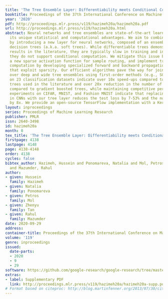 ```yaml
---
title: 'The Tree Ensemble Layer: Differentiability meets Conditional Computation'
booktitle: Proceedings of the 37th International Conference on Machine Learning
year: '2020'
pdf: http://proceedings.mlr.press/v119/hazimeh20a/hazimeh20a.pdf
url: http://proceedings.mlr.press/v119/hazimeh20a.html
abstract: Neural networks and tree ensembles are state-of-the-art learners, each with
  its unique statistical and computational advantages. We aim to combine these advantages
  by introducing a new layer for neural networks, composed of an ensemble of differentiable
  decision trees (a.k.a. soft trees). While differentiable trees demonstrate promising
  results in the literature, they are typically slow in training and inference as
  they do not support conditional computation. We mitigate this issue by introducing
  a new sparse activation function for sample routing, and implement true conditional
  computation by developing specialized forward and backward propagation algorithms
  that exploit sparsity. Our efficient algorithms pave the way for jointly training
  over deep and wide tree ensembles using first-order methods (e.g., SGD). Experiments
  on 23 classification datasets indicate over 10x speed-ups compared to the differentiable
  trees used in the literature and over 20x reduction in the number of parameters
  compared to gradient boosted trees, while maintaining competitive performance. Moreover,
  experiments on CIFAR, MNIST, and Fashion MNIST indicate that replacing dense layers
  in CNNs with our tree layer reduces the test loss by 7-53% and the number of parameters
  by 8x. We provide an open-source TensorFlow implementation with a Keras API.
layout: inproceedings
series: Proceedings of Machine Learning Research
publisher: PMLR
issn: 2640-3498
id: hazimeh20a
month: 0
tex_title: 'The Tree Ensemble Layer: Differentiability meets Conditional Computation'
firstpage: 4138
lastpage: 4148
page: 4138-4148
order: 4138
cycles: false
bibtex_author: Hazimeh, Hussein and Ponomareva, Natalia and Mol, Petros and Tan, Zhenyu
  and Mazumder, Rahul
author:
- given: Hussein
  family: Hazimeh
- given: Natalia
  family: Ponomareva
- given: Petros
  family: Mol
- given: Zhenyu
  family: Tan
- given: Rahul
  family: Mazumder
date: 2020-09-29
address: 
container-title: Proceedings of the 37th International Conference on Machine Learning
volume: '119'
genre: inproceedings
issued:
  date-parts:
  - 2020
  - 9
  - 29
software: https://github.com/google-research/google-research/tree/master/tf_trees
extras:
- label: Supplementary PDF
  link: http://proceedings.mlr.press/v119/hazimeh20a/hazimeh20a-supp.pdf
# Format based on citeproc: http://blog.martinfenner.org/2013/07/30/citeproc-yaml-for-bibliographies/
---
```

